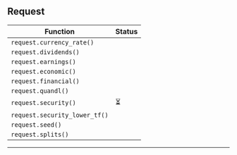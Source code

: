 ## Request

| Function                      | Status |
| ----------------------------- | ------ |
| `request.currency_rate()`     |        |
| `request.dividends()`         |        |
| `request.earnings()`          |        |
| `request.economic()`          |        |
| `request.financial()`         |        |
| `request.quandl()`            |        |
| `request.security()`          | ⏳     |
| `request.security_lower_tf()` |        |
| `request.seed()`              |        |
| `request.splits()`            |        |

---

